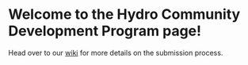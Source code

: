 # Welcome to the Hydro Community Development Program page!

Head over to our [wiki](https://github.com/hydrogen-dev/hcdp/wiki) for more details on the submission process.
